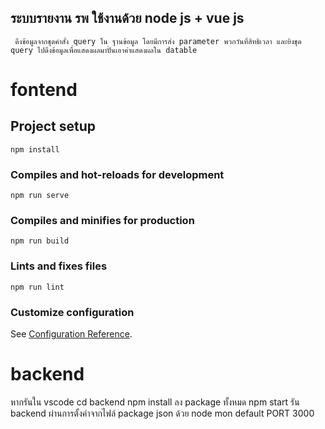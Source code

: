 ## ระบบรายงาน รพ ใช้งานด้วย node js + vue js 

     ดึงข้อมูลจากชุดคำสั่ง query ใน ฐานข้อมูล โดยมีการส่ง parameter พวกวันที่สิทธิเวลา และยิงชุด query ไปดึงข้อมูลเพื่อแสดงผลมาปั่นเอาค่าแสดงผลใน datable
  
  
# fontend
## Project setup
```
npm install
```
### Compiles and hot-reloads for development
```
npm run serve
```
### Compiles and minifies for production
```
npm run build
```
### Lints and fixes files
```
npm run lint
```
### Customize configuration
See [Configuration Reference](https://cli.vuejs.org/config/).


# backend
หากรันใน vscode 
cd backend
npm install ลง package ทั้งหมด
npm start  รัน backend ผ่านการตั้งค่าจากไฟล์ package json ด้วย node mon default PORT 3000

